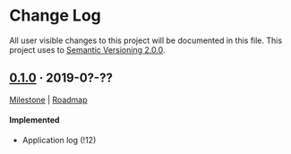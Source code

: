 Change Log
==========

All user visible changes to this project will be documented in this file. This project uses to [Semantic Versioning 2.0.0].




## [0.1.0] · 2019-0?-??

[Milestone](/../milestones/1) | [Roadmap](/../issues/10)

#### Implemented

- Application log (!12)





[0.1.0]: /../tree/v0.1.0

[Semantic Versioning 2.0.0]: https://semver.org
